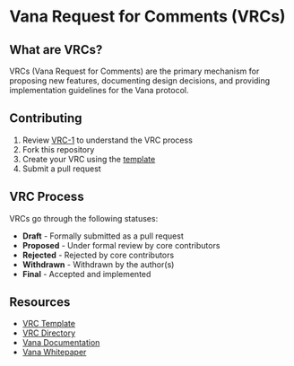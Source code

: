 # Vana Request for Comments (VRCs)

## What are VRCs?

VRCs (Vana Request for Comments) are the primary mechanism for proposing new features, documenting design decisions, and providing implementation guidelines for the Vana protocol. 

## Contributing

1. Review [VRC-1](VRCs/vrc-1.md) to understand the VRC process
2. Fork this repository
3. Create your VRC using the [template](vrc-template.md)
4. Submit a pull request

## VRC Process

VRCs go through the following statuses:

- **Draft** - Formally submitted as a pull request
- **Proposed** - Under formal review by core contributors
- **Rejected** - Rejected by core contributors
- **Withdrawn** - Withdrawn by the author(s)
- **Final** - Accepted and implemented

## Resources

- [VRC Template](vrc-template.md)
- [VRC Directory](VRCs/)
- [Vana Documentation](https://docs.vana.org/)
- [Vana Whitepaper](https://docs.vana.org/docs/vana-whitepaper#/)
